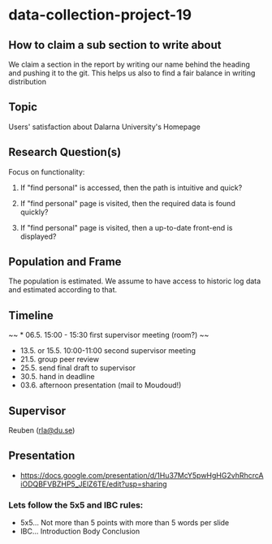 # data-collection-project-19

## How to claim a sub section to write about
We claim a section in the report by writing our name behind the heading and pushing it to the git. This helps us also to find a fair balance in writing distribution

## Topic
Users' satisfaction about Dalarna University's Homepage

## Research Question(s)
Focus on functionality:

1. If "find personal" is accessed, then the path is intuitive and quick?

2. If "find personal" page is visited, then the required data is found quickly?

3. If "find personal" page is visited, then a up-to-date front-end is displayed?

## Population and Frame
The population is estimated. We assume to have access to historic log data and estimated according to that.

## Timeline
~~ * 06.5. 15:00 - 15:30 first supervisor meeting (room?) ~~
* 13.5. or 15.5. 10:00-11:00 second supervisor meeting
* 21.5. group peer review
* 25.5. send final draft to supervisor
* 30.5. hand in deadline
* 03.6. afternoon presentation (mail to Moudoud!)

## Supervisor
Reuben (rla@du.se)

## Presentation
* https://docs.google.com/presentation/d/1Hu37McY5pwHgHG2vhRhcrcAiODQBFVBZHP5_JElZ6TE/edit?usp=sharing

### Lets follow the 5x5 and IBC rules:
* 5x5... Not more than 5 points with more than 5 words per slide
* IBC... Introduction Body Conclusion
